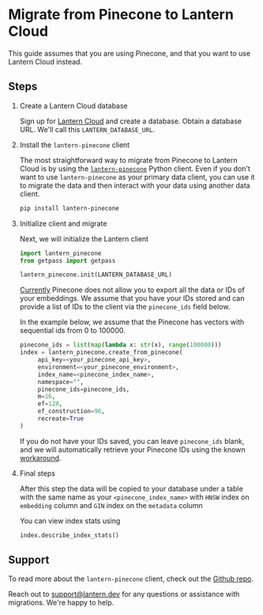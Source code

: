 # Migrate from Pinecone to Lantern Cloud

This guide assumes that you are using Pinecone, and that you want to use Lantern Cloud instead.

## Steps

1. Create a Lantern Cloud database

   Sign up for [Lantern Cloud](/) and create a database. Obtain a database URL. We'll call this `LANTERN_DATABASE_URL`.

2. Install the `lantern-pinecone` client

   The most straightforward way to migrate from Pinecone to Lantern Cloud is by using the [`lantern-pinecone`](https://github.com/lanterndata/lantern-python/blob/main/lantern_pinecone/README.md) Python client. Even if you don't want to use `lantern-pinecone` as your primary data client, you can use it to migrate the data and then interact with your data using another data client.

   ```bash
   pip install lantern-pinecone
   ```

3. Initialize client and migrate

   Next, we will initialize the Lantern client

   ```python
   import lantern_pinecone
   from getpass import getpass

   lantern_pinecone.init(LANTERN_DATABASE_URL)
   ```

   [Currently]((https://support.pinecone.io/hc/en-us/articles/12438275491741-How-do-I-export-my-Pinecone-index-)) Pinecone does not allow you to export all the data or IDs of your embeddings. We assume that you have your IDs stored and can provide a list of IDs to the client via the `pinecone_ids` field below.

   In the example below, we assume that the Pinecone has vectors with sequential ids from 0 to 100000.

   ```python
   pinecone_ids = list(map(lambda x: str(x), range(100000)))
   index = lantern_pinecone.create_from_pinecone(
        api_key=<your_pinecone_api_key>,
        environment=<your_pinecone_environment>,
        index_name=<pinecone_index_name>,
        namespace="",
        pinecone_ids=pinecone_ids,
        m=16,
        ef=128,
        ef_construction=96,
        recreate=True
   )
   ```

   If you do not have your IDs saved, you can leave `pinecone_ids` blank, and we will automatically retrieve your Pinecone IDs using the known [workaround](https://community.pinecone.io/t/how-to-retrieve-list-of-ids-in-an-index/380).

4. Final steps

   After this step the data will be copied to your database under a table with the same name as your `<pinecone_index_name>` with `HNSW` index on `embedding` column and `GIN` index on the `metadata` column

   You can view index stats using

   ```python
   index.describe_index_stats()
   ```

## Support

To read more about the `lantern-pinecone` client, check out the [Github repo](https://github.com/lanterndata/lantern-python/tree/main/lantern_pinecone).

Reach out to support@lantern.dev for any questions or assistance with migrations. We're happy to help.
